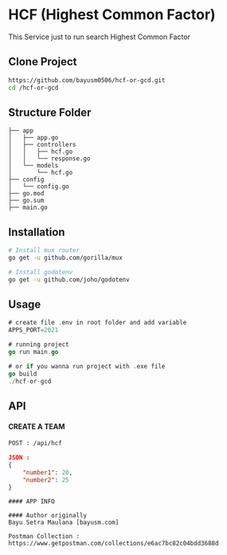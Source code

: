 # HCF (Highest Common Factor) 

This Service just to run search Highest Common Factor

## Clone Project

```bash
https://github.com/bayusm0506/hcf-or-gcd.git
cd /hcf-or-gcd
```

## Structure Folder

```
├── app
│   ├── app.go
│   ├── controllers
│   │   ├── hcf.go
│   │   └── response.go
│   └── models
│       └── hcf.go
├── config
│   └── config.go
├── go.mod
├── go.sum
├── main.go
```

## Installation

```bash
# Install mux router
go get -u github.com/gorilla/mux

# Install godotenv
go get -u github.com/joho/godotenv
```

## Usage

```go
# create file .env in root folder and add variable
APPS_PORT=2021

# running project
go run main.go

# or if you wanna run project with .exe file
go build
./hcf-or-gcd
```

## API

#### CREATE A TEAM
```sh
POST : /api/hcf
```
```json
JSON : 
{
    "number1": 20,
    "number2": 25
}
```
```
#### APP INFO

#### Author originally
Bayu Setra Maulana [bayusm.com]

Postman Collection : https://www.getpostman.com/collections/e6ac7bc82c04bdd3688d
```
